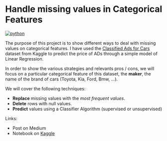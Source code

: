# Handle missing values in Categorical Features
[![python](https://img.shields.io/badge/python-3.7-orange.svg)]()

The purpose of this project is to show different ways to deal with missing values on categorical features.
I have used the [Classified Ads for Cars](https://www.kaggle.com/mirosval/personal-cars-classifieds) dataset from Kaggle to predict the price of ADs through a simple model of Linear Regression. 

In order to show the various strategies and relevants pros / cons, we will focus on a particular categorical feature of this dataset, the **maker**, the name of the brand of cars (Toyota, Kia, Ford, Bmw, ...). 

We will cover the following techniques:
* **Replace** missing values with the *most frequent values*.
* **Delete** rows with null values.
* **Predict** values using a Classifier Algorithm (supervised or unsupervised)


Links:
- Post on Medium
- Notebook on [Kaggle](https://www.kaggle.com/danielesalerno/handle-missing-values-in-categorical-features)
